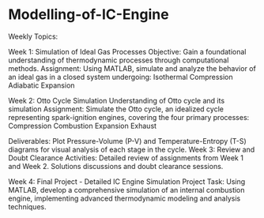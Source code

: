 # Modelling-of-IC-Engine

Weekly Topics: 

Week 1: Simulation of Ideal Gas Processes
Objective: Gain a foundational understanding of thermodynamic processes through computational methods.
Assignment: Using MATLAB, simulate and analyze the behavior of an ideal gas in a closed system undergoing:
Isothermal Compression
Adiabatic Expansion

Week 2: Otto Cycle Simulation
Understanding of Otto cycle and its simulation 
Assignment: Simulate the Otto cycle, an idealized cycle representing spark-ignition engines, covering the four primary processes:
Compression
Combustion
Expansion
Exhaust

Deliverables: Plot Pressure-Volume (P-V) and Temperature-Entropy (T-S) diagrams for visual analysis of each stage in the cycle.
Week 3: Review and Doubt Clearance
Activities:
Detailed review of assignments from Week 1 and Week 2.
Solutions discussions and doubt clearance sessions.

Week 4: Final Project - Detailed IC Engine Simulation
Project Task: Using MATLAB, develop a comprehensive simulation of an internal combustion engine, implementing advanced thermodynamic modeling and analysis techniques.   
